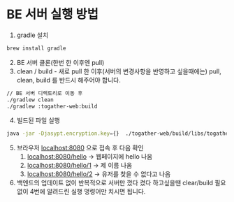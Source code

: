 # BE 서버 실행 방법

1. gradle 설치

```bash
brew install gradle
```

2. BE 서버 클론(한번 한 이후엔 pull)
3. clean / build - 새로 pull 한 이후(서버의 변경사항을 반영하고 싶을때에는) pull, clean, build 를 반드시 해주어야 합니다.

```bash
// BE 서버 디렉토리로 이동 후
./gradlew clean
./gradlew :togather-web:build
```

4. 빌드된 파일 실행

```bash
java -jar -Djasypt.encryption.key={}  ./togather-web/build/libs/togather-web.jar
```

5. 브라우저 [localhost:8080](http://localhost:8080) 으로 접속 후 다음 확인
    1. [localhost:8080/hello](http://localhost:8080/hello) → 웹페이지에 hello 나옴
    2. [localhost:8080/hello/1](http://localhost:8080/hello/1) → 제 이름 나옴
    3. [localhost:8080/hello/2](http://localhost:8080/hello/2) → 유저를 찾을 수 없다고 나옴
6. 백엔드의 업데이트 없이 반복적으로 서버만 껐다 켰다 하고싶을땐 clear/build 필요 없이 4번에 알려드린 실행 명령어만 치시면 됩니다.
